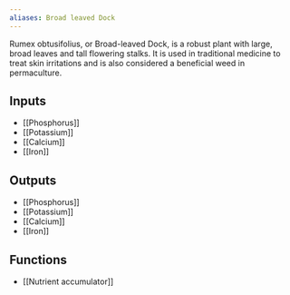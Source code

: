 ```yaml
---
aliases: Broad leaved Dock
---
```

Rumex obtusifolius, or Broad-leaved Dock, is a robust plant with large, broad leaves and tall flowering stalks. It is used in traditional medicine to treat skin irritations and is also considered a beneficial weed in permaculture.
## Inputs
- [[Phosphorus]]
- [[Potassium]]
- [[Calcium]] 
- [[Iron]]

## Outputs
- [[Phosphorus]]
- [[Potassium]]
- [[Calcium]] 
- [[Iron]]

## Functions
- [[Nutrient accumulator]]